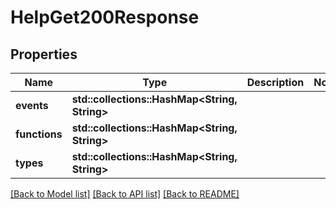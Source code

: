 # HelpGet200Response

## Properties

Name | Type | Description | Notes
------------ | ------------- | ------------- | -------------
**events** | **std::collections::HashMap<String, String>** |  | 
**functions** | **std::collections::HashMap<String, String>** |  | 
**types** | **std::collections::HashMap<String, String>** |  | 

[[Back to Model list]](../README.md#documentation-for-models) [[Back to API list]](../README.md#documentation-for-api-endpoints) [[Back to README]](../README.md)



